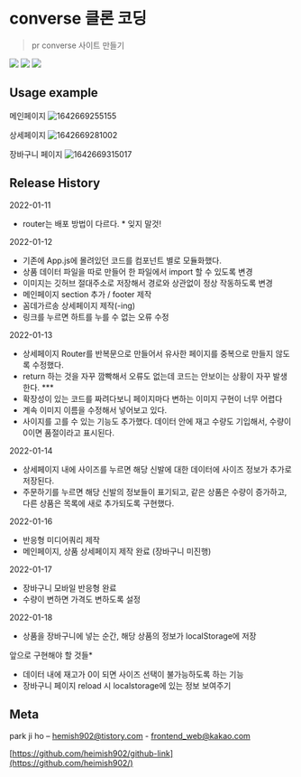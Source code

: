 # converse 클론 코딩

> pr
> converse 사이트 만들기

<img src="https://img.shields.io/badge/-HTML5-E34F26?style=flat&logo=HTML5" /> <img src="https://img.shields.io/badge/-CSS3-1572B6?style=flat&logo=CSS3" /> <img src="https://img.shields.io/badge/-jQuery-0769AD?style=flat&logo=react" />

## Usage example

메인페이지
![1642669255155](https://user-images.githubusercontent.com/93975793/150306992-d139aeac-a3ae-4bc0-835c-d5cec11e8d1b.png)

상세페이지
![1642669281002](https://user-images.githubusercontent.com/93975793/150307101-54586e47-3f70-4476-bbfd-541e1be8827d.png)

장바구니 페이지
![1642669315017](https://user-images.githubusercontent.com/93975793/150307126-4736cbe4-35ab-46a6-83de-c275f55519d1.png)

## Release History

2022-01-11

- router는 배포 방법이 다르다. \* 잊지 말것!

2022-01-12

- 기존에 App.js에 몰려있던 코드를 컴포넌트 별로 모듈화했다.
- 상품 데이터 파일을 따로 만들어 한 파일에서 import 할 수 있도록 변경
- 이미지는 깃허브 절대주소로 저장해서 경로와 상관없이 정상 작동하도록 변경
- 메인페이지 section 추가 / footer 제작
- 꼼데가르송 상세페이지 제작(-ing)
- 링크를 누르면 하트를 누를 수 없는 오류 수정

2022-01-13

- 상세페이지 Router를 반복문으로 만들어서 유사한 페이지를 중복으로 만들지 않도록 수정했다.
- return 하는 것을 자꾸 깜빡해서 오류도 없는데 코드는 안보이는 상황이 자꾸 발생한다. \*\*\*
- 확장성이 있는 코드를 짜려다보니 페이지마다 변하는 이미지 구현이 너무 어렵다
- 계속 이미지 이름을 수정해서 넣어보고 있다.
- 사이지를 고를 수 있는 기능도 추가했다. 데이터 안에 재고 수량도 기입해서, 수량이 0이면 품절이라고 표시된다.

2022-01-14

- 상세페이지 내에 사이즈를 누르면 해당 신발에 대한 데이터에 사이즈 정보가 추가로 저장된다.
- 주문하기를 누르면 해당 신발의 정보들이 표기되고, 같은 상품은 수량이 증가하고, 다른 상품은 목록에 새로 추가되도록 구현했다.

2022-01-16

- 반응형 미디어쿼리 제작
- 메인페이지, 상품 상세페이지 제작 완료 (장바구니 미진행)

2022-01-17

- 장바구니 모바일 반응형 완료
- 수량이 변하면 가격도 변하도록 설정

2022-01-18

- 상품을 장바구니에 넣는 순간, 해당 상품의 정보가 localStorage에 저장

앞으로 구현해야 할 것들\*

- 데이터 내에 재고가 0이 되면 사이즈 선택이 불가능하도록 하는 기능
- 장바구니 페이지 reload 시 localstorage에 있는 정보 보여주기

## Meta

park ji ho – [hemish902@tistory.com](https://heimish902@tistory.com) - frontend_web@kakao.com

[https://github.com/heimish902/github-link](https://github.com/heimish902/)
